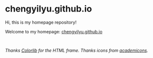 # chengyilyu.github.io

Hi, this is my homepage repository!

Welcome to my homepage: [chengyilyu.github.io](https://chengyilyu.github.io/)

<br>

*Thanks [Colorlib](https://colorlib.com/) for the HTML frame. Thanks icons from [academicons](https://github.com/jpswalsh/academicons).* 
